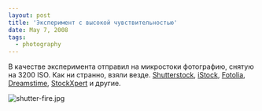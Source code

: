 ```yaml
---
layout: post
title: 'Эксперимент с высокой чувствительностью'
date: May 7, 2008
tags:
  - photography
---
```


В качестве эксперимента отправил на микростоки фотографию, снятую на 3200 ISO. Как ни странно, взяли везде. [Shutterstock](http://www.shutterstock.com/pic-12299335-orange-fire-flying-through-the-black-night.html), [iStock](http://www.istockphoto.com/file_closeup/object/5995879_fire_curve.php?id=5995879), [Fotolia](http://www.fotolia.com/id/7267611), [Dreamstime](http://www.dreamstime.com/fire-curve-image4955489), [StockXpert](http://stockxpert.com/browse.phtml?f=view&id=12852171) и другие.

![shutter-fire.jpg](upload://shutter-fire.jpg)
